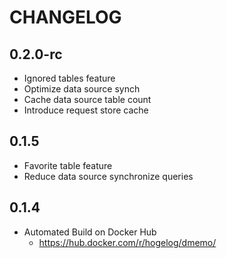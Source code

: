 # CHANGELOG

## 0.2.0-rc
- Ignored tables feature
- Optimize data source synch
- Cache data source table count
- Introduce request store cache

## 0.1.5
- Favorite table feature
- Reduce data source synchronize queries

## 0.1.4
- Automated Build on Docker Hub
  - https://hub.docker.com/r/hogelog/dmemo/
